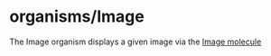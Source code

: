 <!-- firescout-component -->

# organisms/Image

The Image organism displays a given image via the [Image molecule](../../molecules/Image/README.md)
